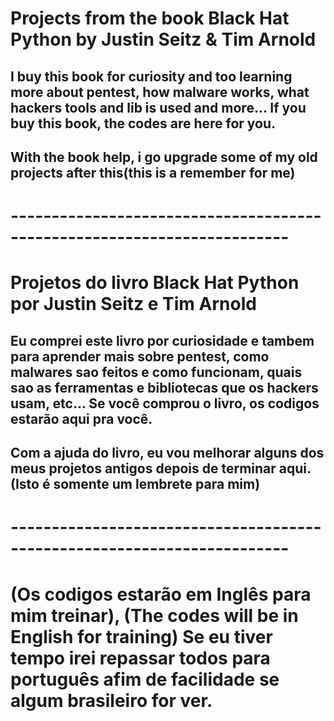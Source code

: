 # Projects from the book Black Hat Python by Justin Seitz & Tim Arnold

## I buy this book for curiosity and too learning more about pentest, how malware works, what hackers tools and lib is used and more... If you buy this book, the codes are here for you.

## With the book help, i go upgrade some of my old projects after this(this is a remember for me)

# ------------------------------------------------------------------------

# Projetos do livro Black Hat Python por Justin Seitz e Tim Arnold

## Eu comprei este livro por curiosidade e tambem para aprender mais sobre pentest, como malwares sao feitos e como funcionam, quais sao as ferramentas e bibliotecas que os hackers usam, etc... Se você comprou o livro, os codigos estarão aqui pra você.

## Com a ajuda do livro, eu vou melhorar alguns dos meus projetos antigos depois de terminar aqui. (Isto é somente um lembrete para mim)

# ------------------------------------------------------------------------

# (Os codigos estarão em Inglês para mim treinar), (The codes will be in English for training) Se eu tiver tempo irei repassar todos para português afim de facilidade se algum brasileiro for ver.

